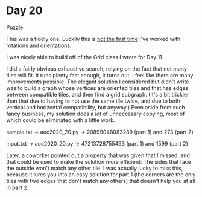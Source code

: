 # Day 20

[Puzzle](https://adventofcode.com/2020/day/20)

This was a fiddly one. Luckily this is [not the first time](http://patft.uspto.gov/netacgi/nph-Parser?Sect1=PTO2&Sect2=HITOFF&p=1&u=%2Fnetahtml%2FPTO%2Fsearch-bool.html&r=1&f=G&l=50&co1=AND&d=PTXT&s1=6161078.PN.&OS=PN/6161078&RS=PN/6161078)
I've worked with rotations and orientations.

I was nicely able to build off of the Grid class I wrote for Day 11.

I did a fairly obvious exhaustive search, relying on the fact that not many
tiles will fit. It runs plenty fast enough, it turns out. I feel like there
are many improvements possible. The elegant solution I considered but didn't
write was to build a graph whose vertices are oriented tiles and that has
edges between compatible tiles, and then find a grid subgraph. (It's a bit
trickier than that due to having to not use the same tile twice, and due to
both vertical and horizontal compatibility, but anyway.) Even aside from such
fancy business, my solution does a *lot* of unnecessary copying, most of which
could be eliminated with a little work.

sample.txt -> aoc2020\_20.py -> 20899048083289 (part 1) and 273 (part 2)

input.txt -> aoc2020\_20.py -> 47213728755493 (part 1) and 1599 (part 2)

Later, a coworker pointed out a property that was given that I missed, and
that could be used to make the solution more efficient: The sides that face
the outside won't match any other tile. I was actually lucky to miss this,
because it lures you into an easy solution for part 1 (the corners are the
only tiles with two edges that don't match any others) that doesn't help you
at all in part 2.
